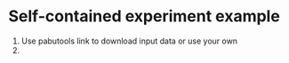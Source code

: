 # Self-contained experiment example

1. Use pabutools link to download input data or use your own
2. 
